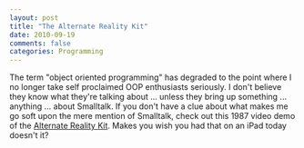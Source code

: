 ```yaml
---
layout: post
title: "The Alternate Reality Kit"
date: 2010-09-19
comments: false 
categories: Programming
---
```


The term "object oriented programming" has degraded to the point where I no
longer take self proclaimed OOP enthusiasts seriously. I don't believe they
know what they're talking about ... unless they bring up something ... anything
... about Smalltalk. If you don't have a clue about what makes me go soft upon
the mere mention of Smalltalk, check out this 1987 video demo of the 
[Alternate Reality Kit]. Makes you wish you had that on an iPad today doesn't it?

[Alternate Reality Kit]: http://www.open-video.org/details.php?videoid=8050
